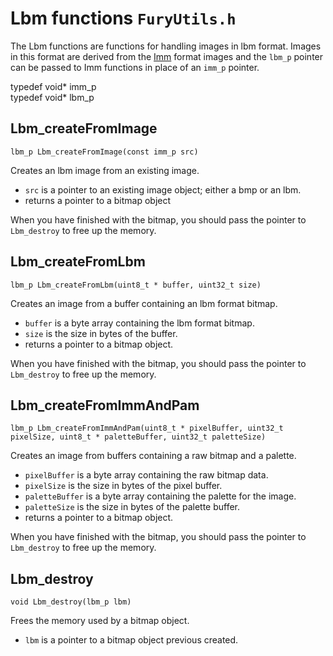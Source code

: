 # Lbm functions `FuryUtils.h`

The Lbm functions are functions for handling images in lbm format. 
Images in this format are derived from the [Imm](imm.md) format images and the `lbm_p` pointer can be passed to Imm functions in place of an `imm_p` pointer.

typedef void* imm_p  
typedef void* lbm_p

## Lbm_createFromImage

`lbm_p Lbm_createFromImage(const imm_p src)`

Creates an lbm image from an existing image.

- `src` is a pointer to an existing image object; either a bmp or an lbm.
- returns a pointer to a bitmap object

When you have finished with the bitmap, you should pass the pointer to `Lbm_destroy` to free up the memory.

## Lbm_createFromLbm

`lbm_p Lbm_createFromLbm(uint8_t * buffer, uint32_t size)`

Creates an image from a buffer containing an lbm format bitmap.

- `buffer` is a byte array containing the lbm format bitmap.
- `size` is the size in bytes of the buffer.
- returns a pointer to a bitmap object.

When you have finished with the bitmap, you should pass the pointer to `Lbm_destroy` to free up the memory.

## Lbm_createFromImmAndPam

`lbm_p Lbm_createFromImmAndPam(uint8_t * pixelBuffer, uint32_t pixelSize, uint8_t * paletteBuffer, uint32_t paletteSize)`

Creates an image from buffers containing a raw bitmap and a palette.

- `pixelBuffer` is a byte array containing the raw bitmap data.
- `pixelSize` is the size in bytes of the pixel buffer.
- `paletteBuffer` is a byte array containing the palette for the image.
- `paletteSize` is the size in bytes of the palette buffer.
- returns a pointer to a bitmap object.

When you have finished with the bitmap, you should pass the pointer to `Lbm_destroy` to free up the memory.

## Lbm_destroy

`void Lbm_destroy(lbm_p lbm)`

Frees the memory used by a bitmap object.

- `lbm` is a pointer to a bitmap object previous created.
